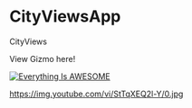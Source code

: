 # CityViewsApp
CityViews

View Gizmo here!


[![Everything Is AWESOME](https://img.youtube.com/vi/StTqXEQ2l-Y/0.jpg)](https://www.youtube.com/watch?v=StTqXEQ2l-Y "Everything Is AWESOME")

https://img.youtube.com/vi/StTqXEQ2l-Y/0.jpg
